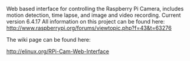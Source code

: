 Web based interface for controlling the Raspberry Pi Camera, includes motion detection, time lapse, and image and video recording.
Current version 6.4.17
All information on this project can be found here: http://www.raspberrypi.org/forums/viewtopic.php?f=43&t=63276

The wiki page can be found here:

http://elinux.org/RPi-Cam-Web-Interface
